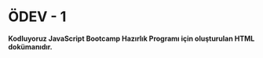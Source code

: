 # ÖDEV - 1

**Kodluyoruz JavaScript Bootcamp Hazırlık Programı için oluşturulan HTML dokümanıdır.** 


